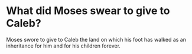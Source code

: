 # What did Moses swear to give to Caleb?

Moses swore to give to Caleb the land on which his foot has walked as an inheritance for him and for his children forever.
